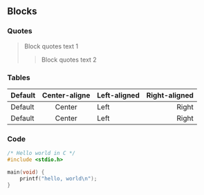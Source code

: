 ## Blocks
### Quotes

> Block quotes text 1
>> Block quotes text 2

### Tables

| Default   | Center-aligne | Left-aligned | Right-aligned |
| --------- |:-------------:| :----------- | -------------:|
| Default   | Center        | Left         | Right         |
| Default   | Center        | Left         | Right         |

### Code

```c
/* Hello world in C */
#include <stdio.h>

main(void) {
    printf("hello, world\n");
}
```
